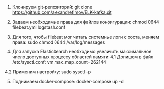 1. Клонируем git-репозиторий:
  git clone https://github.com/alexandrefimov/ELK-kafka.git

2. Задаем необходимые права для файлов конфигурации:
  chmod 0644 filebeat.yml logstash.conf

3. Для того, чтобы filebeat мог читать системные логи с хоста, меняем права:
  sudo chmod 0644 /var/log/messages

4. Для запуска ElasticSearch необходимо увеличить максимальное число доступных процессу областей памяти:
  4.1 Допишем в файл /etc/sysctl.conf:
    vm.max_map_count=262144
    
  4.2 Применим настройку:
    sudo sysctl -p

5. Поднимаем docker-compose:
  docker-compose up -d 

